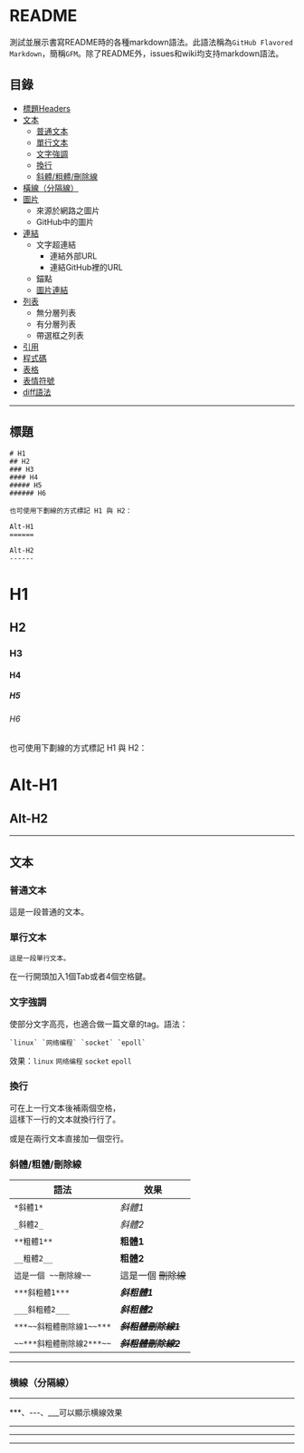 README
===========================
測試並展示書寫README時的各種markdown語法。此語法稱為`GitHub Flavored Markdown`，簡稱`GFM`。除了README外，issues和wiki均支持markdown語法。

## 目錄
* [標題Headers](#標題)
* [文本](#文本)
    * [普通文本](#普通文本)
    * [單行文本](#單行文本)
    * [文字強調](#文字強調)
    * [換行](#換行)
    * [斜體/粗體/刪除線](#斜體粗體刪除線)
* [橫線（分隔線）](#橫線（分隔線）)
* [圖片](#圖片)
    * 來源於網路之圖片
    * GitHub中的圖片
* [連結](#連結) 
    * 文字超連結
        *  連結外部URL
        *  連結GitHub裡的URL
    *  錨點
    * [圖片連結](#圖片連結)
* [列表](#列表)
    * 無分層列表
    * 有分層列表
    * 帶選框之列表
* [引用](#引用)
* [程式碼](#程式碼)
* [表格](#表格) 
* [表情符號](#表情符號)
* [diff語法](#diff語法)

------

## 標題
```no-highlight
# H1
## H2
### H3
#### H4
##### H5
###### H6

也可使用下劃線的方式標記 H1 與 H2：

Alt-H1
======

Alt-H2
------
```

# H1
## H2
### H3
#### H4
##### H5
###### H6

也可使用下劃線的方式標記 H1 與 H2：

Alt-H1
======

Alt-H2
------

------

## 文本
### 普通文本
這是一段普通的文本。
### 單行文本
    這是一段單行文本。
在一行開頭加入1個Tab或者4個空格鍵。
### 文字強調
使部分文字高亮，也適合做一篇文章的tag。語法：
```
`linux` `网络编程` `socket` `epoll` 
```
效果：`linux` `网络编程` `socket` `epoll`

### 換行
可在上一行文本後補兩個空格，  
這樣下一行的文本就換行行了。

或是在兩行文本直接加一個空行。

### 斜體/粗體/刪除線

|語法|效果|
|----|-----|
|`*斜體1*`|*斜體1*|
|`_斜體2_`| _斜體2_|
|`**粗體1**`|**粗體1**|
|`__粗體2__`|__粗體2__|
|`這是一個 ~~刪除線~~`|這是一個 ~~刪除線~~|
|`***斜粗體1***`|***斜粗體1***|
|`___斜粗體2___`|___斜粗體2___|
|`***~~斜粗體刪除線1~~***`|***~~斜粗體刪除線1~~***|
|`~~***斜粗體刪除線2***~~`|~~***斜粗體刪除線2***~~|

------

### 横線（分隔線）
-----------
***、---、___可以顯示横線效果

***
---
___
